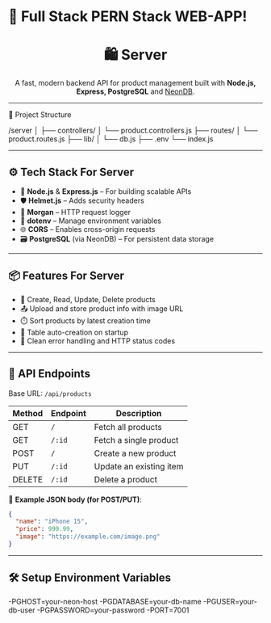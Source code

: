 # 🌈 Full Stack PERN Stack WEB-APP!

<h1 align="center">🛍️ Server </h1>
<p align="center">
  A fast, modern backend API for product management built with <strong>Node.js, Express, PostgreSQL</strong> and <a href="https://neon.tech">NeonDB</a>. <br />
</p>

---

📁 Project Structure

/server
│
├── controllers/
│   └── product.controllers.js
├── routes/
│   └── product.routes.js
├── lib/
│   └── db.js
├── .env
└── index.js

---

## ⚙️ Tech Stack For Server 

- 🚀 **Node.js** & **Express.js** – For building scalable APIs
- 🛡️ **Helmet.js** – Adds security headers
- 🧾 **Morgan** – HTTP request logger
- 🔐 **dotenv** – Manage environment variables
- 🌐 **CORS** – Enables cross-origin requests
- 🗃️ **PostgreSQL** (via NeonDB) – For persistent data storage

---

## 📦 Features For Server

- 📄 Create, Read, Update, Delete products
- 📤 Upload and store product info with image URL
- ⏱️ Sort products by latest creation time
- 🧱 Table auto-creation on startup
- 🧪 Clean error handling and HTTP status codes

---

## 🔌 API Endpoints

Base URL: `/api/products`

| Method | Endpoint       | Description              |
|--------|----------------|--------------------------|
| GET    | `/`            | Fetch all products       |
| GET    | `/:id`         | Fetch a single product   |
| POST   | `/`            | Create a new product     |
| PUT    | `/:id`         | Update an existing item  |
| DELETE | `/:id`         | Delete a product         |

📘 **Example JSON body (for POST/PUT)**:
```json
{
  "name": "iPhone 15",
  "price": 999.99,
  "image": "https://example.com/image.png"
}
```
---

## 🛠️ Setup Environment Variables

-PGHOST=your-neon-host
-PGDATABASE=your-db-name
-PGUSER=your-db-user
-PGPASSWORD=your-password
-PORT=7001


